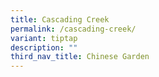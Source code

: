 ```yaml
---
title: Cascading Creek
permalink: /cascading-creek/
variant: tiptap
description: ""
third_nav_title: Chinese Garden
---
```

